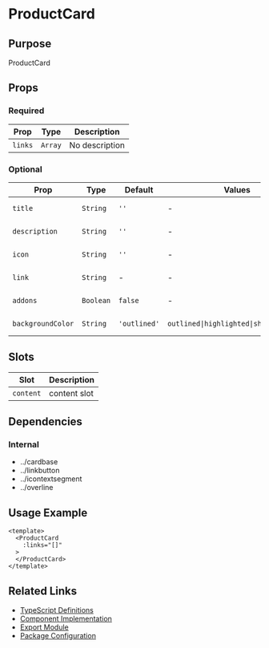 # ProductCard

## Purpose

ProductCard

## Props

### Required
| Prop | Type | Description |
|------|------|-------------|
| `links` | `Array` | No description |

### Optional
| Prop | Type | Default | Values | Description |
|------|------|---------|--------|-------------|
| `title` | `String` | `''` | - | No description |
| `description` | `String` | `''` | - | No description |
| `icon` | `String` | `''` | - | No description |
| `link` | `String` | - | - | No description |
| `addons` | `Boolean` | `false` | - | No description |
| `backgroundColor` | `String` | `'outlined'` | `outlined\|highlighted\|shape\|default` | No description |

## Slots

| Slot | Description |
|------|-------------|
| `content` | content slot |

## Dependencies

### Internal
- ../cardbase
- ../linkbutton
- ../icontextsegment
- ../overline

## Usage Example

```vue
<template>
  <ProductCard
    :links="[]"
  >
  </ProductCard>
</template>
```

## Related Links

- [TypeScript Definitions](./ProductCard.d.ts)
- [Component Implementation](./ProductCard.vue)
- [Export Module](./productcard.js)
- [Package Configuration](./package.json)

